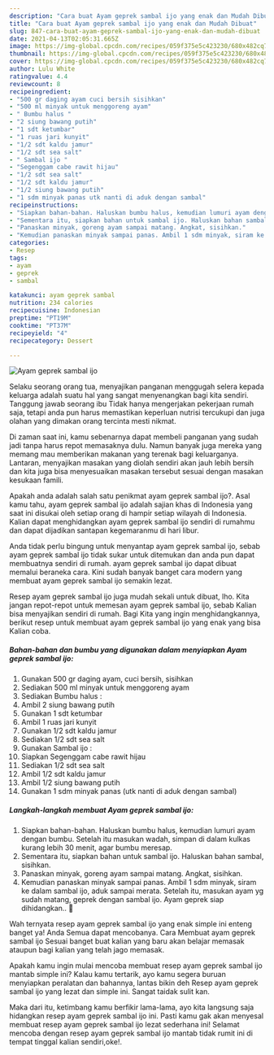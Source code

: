 ```yaml
---
description: "Cara buat Ayam geprek sambal ijo yang enak dan Mudah Dibuat"
title: "Cara buat Ayam geprek sambal ijo yang enak dan Mudah Dibuat"
slug: 847-cara-buat-ayam-geprek-sambal-ijo-yang-enak-dan-mudah-dibuat
date: 2021-04-13T02:05:31.665Z
image: https://img-global.cpcdn.com/recipes/059f375e5c423230/680x482cq70/ayam-geprek-sambal-ijo-foto-resep-utama.jpg
thumbnail: https://img-global.cpcdn.com/recipes/059f375e5c423230/680x482cq70/ayam-geprek-sambal-ijo-foto-resep-utama.jpg
cover: https://img-global.cpcdn.com/recipes/059f375e5c423230/680x482cq70/ayam-geprek-sambal-ijo-foto-resep-utama.jpg
author: Lulu White
ratingvalue: 4.4
reviewcount: 8
recipeingredient:
- "500 gr daging ayam cuci bersih sisihkan"
- "500 ml minyak untuk menggoreng ayam"
- " Bumbu halus "
- "2 siung bawang putih"
- "1 sdt ketumbar"
- "1 ruas jari kunyit"
- "1/2 sdt kaldu jamur"
- "1/2 sdt sea salt"
- " Sambal ijo "
- "Segenggam cabe rawit hijau"
- "1/2 sdt sea salt"
- "1/2 sdt kaldu jamur"
- "1/2 siung bawang putih"
- "1 sdm minyak panas utk nanti di aduk dengan sambal"
recipeinstructions:
- "Siapkan bahan-bahan. Haluskan bumbu halus, kemudian lumuri ayam dengan bumbu. Setelah itu masukan wadah, simpan di dalam kulkas kurang lebih 30 menit, agar bumbu meresap."
- "Sementara itu, siapkan bahan untuk sambal ijo. Haluskan bahan sambal, sisihkan."
- "Panaskan minyak, goreng ayam sampai matang. Angkat, sisihkan."
- "Kemudian panaskan minyak sampai panas. Ambil 1 sdm minyak, siram ke dalam sambal ijo, aduk sampai merata. Setelah itu, masukan ayam yg sudah matang, geprek dengan sambal ijo. Ayam geprek siap dihidangkan.. 🤗"
categories:
- Resep
tags:
- ayam
- geprek
- sambal

katakunci: ayam geprek sambal 
nutrition: 234 calories
recipecuisine: Indonesian
preptime: "PT19M"
cooktime: "PT37M"
recipeyield: "4"
recipecategory: Dessert

---
```



![Ayam geprek sambal ijo](https://img-global.cpcdn.com/recipes/059f375e5c423230/680x482cq70/ayam-geprek-sambal-ijo-foto-resep-utama.jpg)

Selaku seorang orang tua, menyajikan panganan menggugah selera kepada keluarga adalah suatu hal yang sangat menyenangkan bagi kita sendiri. Tanggung jawab seorang ibu Tidak hanya mengerjakan pekerjaan rumah saja, tetapi anda pun harus memastikan keperluan nutrisi tercukupi dan juga olahan yang dimakan orang tercinta mesti nikmat.

Di zaman  saat ini, kamu sebenarnya dapat membeli panganan yang sudah jadi tanpa harus repot memasaknya dulu. Namun banyak juga mereka yang memang mau memberikan makanan yang terenak bagi keluarganya. Lantaran, menyajikan masakan yang diolah sendiri akan jauh lebih bersih dan kita juga bisa menyesuaikan masakan tersebut sesuai dengan masakan kesukaan famili. 



Apakah anda adalah salah satu penikmat ayam geprek sambal ijo?. Asal kamu tahu, ayam geprek sambal ijo adalah sajian khas di Indonesia yang saat ini disukai oleh setiap orang di hampir setiap wilayah di Indonesia. Kalian dapat menghidangkan ayam geprek sambal ijo sendiri di rumahmu dan dapat dijadikan santapan kegemaranmu di hari libur.

Anda tidak perlu bingung untuk menyantap ayam geprek sambal ijo, sebab ayam geprek sambal ijo tidak sukar untuk ditemukan dan anda pun dapat membuatnya sendiri di rumah. ayam geprek sambal ijo dapat dibuat memalui beraneka cara. Kini sudah banyak banget cara modern yang membuat ayam geprek sambal ijo semakin lezat.

Resep ayam geprek sambal ijo juga mudah sekali untuk dibuat, lho. Kita jangan repot-repot untuk memesan ayam geprek sambal ijo, sebab Kalian bisa menyajikan sendiri di rumah. Bagi Kita yang ingin menghidangkannya, berikut resep untuk membuat ayam geprek sambal ijo yang enak yang bisa Kalian coba.

<!--inarticleads1-->

##### Bahan-bahan dan bumbu yang digunakan dalam menyiapkan Ayam geprek sambal ijo:

1. Gunakan 500 gr daging ayam, cuci bersih, sisihkan
1. Sediakan 500 ml minyak untuk menggoreng ayam
1. Sediakan  Bumbu halus :
1. Ambil 2 siung bawang putih
1. Gunakan 1 sdt ketumbar
1. Ambil 1 ruas jari kunyit
1. Gunakan 1/2 sdt kaldu jamur
1. Sediakan 1/2 sdt sea salt
1. Gunakan  Sambal ijo :
1. Siapkan Segenggam cabe rawit hijau
1. Sediakan 1/2 sdt sea salt
1. Ambil 1/2 sdt kaldu jamur
1. Ambil 1/2 siung bawang putih
1. Gunakan 1 sdm minyak panas (utk nanti di aduk dengan sambal)




<!--inarticleads2-->

##### Langkah-langkah membuat Ayam geprek sambal ijo:

1. Siapkan bahan-bahan. Haluskan bumbu halus, kemudian lumuri ayam dengan bumbu. Setelah itu masukan wadah, simpan di dalam kulkas kurang lebih 30 menit, agar bumbu meresap.
1. Sementara itu, siapkan bahan untuk sambal ijo. Haluskan bahan sambal, sisihkan.
1. Panaskan minyak, goreng ayam sampai matang. Angkat, sisihkan.
1. Kemudian panaskan minyak sampai panas. Ambil 1 sdm minyak, siram ke dalam sambal ijo, aduk sampai merata. Setelah itu, masukan ayam yg sudah matang, geprek dengan sambal ijo. Ayam geprek siap dihidangkan.. 🤗




Wah ternyata resep ayam geprek sambal ijo yang enak simple ini enteng banget ya! Anda Semua dapat mencobanya. Cara Membuat ayam geprek sambal ijo Sesuai banget buat kalian yang baru akan belajar memasak ataupun bagi kalian yang telah jago memasak.

Apakah kamu ingin mulai mencoba membuat resep ayam geprek sambal ijo mantab simple ini? Kalau kamu tertarik, ayo kamu segera buruan menyiapkan peralatan dan bahannya, lantas bikin deh Resep ayam geprek sambal ijo yang lezat dan simple ini. Sangat taidak sulit kan. 

Maka dari itu, ketimbang kamu berfikir lama-lama, ayo kita langsung saja hidangkan resep ayam geprek sambal ijo ini. Pasti kamu gak akan menyesal membuat resep ayam geprek sambal ijo lezat sederhana ini! Selamat mencoba dengan resep ayam geprek sambal ijo mantab tidak rumit ini di tempat tinggal kalian sendiri,oke!.

